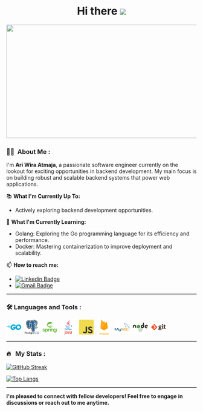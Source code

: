 

<h1 align="center">Hi there <img src="https://media.giphy.com/media/hvRJCLFzcasrR4ia7z/giphy.gif" width="40"></h1>

<p align="center"><img src="https://media.giphy.com/media/dWesBcTLavkZuG35MI/giphy.gif" width="600" height="300"  /></p>

### :woman_technologist: &nbsp;About Me :

I'm **Ari Wira Atmaja**, a passionate software engineer currently on the lookout for exciting opportunities in backend development. My main focus is on building robust and scalable backend systems that power web applications.

📚 **What I'm Currently Up To:**
- Actively exploring backend development opportunities.

🌱 **What I'm Currently Learning:**
- Golang: Exploring the Go programming language for its efficiency and performance.
- Docker: Mastering containerization to improve deployment and scalability.
  
📫 **How to reach me:** &nbsp;
- [![Linkedin Badge](https://img.shields.io/badge/Connect%20With%20Me%20-blue?style=for-the-badge&logo=Linkedin&logoColor=white)](https://www.linkedin.com/in/ari-wira-atmaja)
- [![Gmail Badge](https://img.shields.io/badge/Email%20Me%20on%20Gmail-red?style=for-the-badge&logo=gmail)](mailto:ariwiraatmaja@gmail.com)

---

### :hammer_and_wrench: Languages and Tools :

<div>
  <img src="https://github.com/devicons/devicon/blob/master/icons/go/go-original-wordmark.svg" title="Golang" alt="Golang" width="40" height="40"/>&nbsp;
  <img src="https://github.com/devicons/devicon/blob/master/icons/postgresql/postgresql-original-wordmark.svg" title="Postgre" alt="Postgre" width="40" height="40"/>&nbsp;
  <img src="https://github.com/devicons/devicon/blob/master/icons/spring/spring-original-wordmark.svg" title="Spring" alt="Spring" width="40" height="40"/>&nbsp;
  <img src="https://github.com/devicons/devicon/blob/master/icons/java/java-original-wordmark.svg" title="Java" alt="Java" width="40" height="40"/>&nbsp;
  <img src="https://github.com/devicons/devicon/blob/master/icons/javascript/javascript-original.svg" title="JavaScript" alt="JavaScript" width="40" height="40"/>&nbsp;
  <img src="https://github.com/devicons/devicon/blob/master/icons/firebase/firebase-plain-wordmark.svg" title="Firebase" alt="Firebase" width="40" height="40"/>&nbsp;
  <img src="https://github.com/devicons/devicon/blob/master/icons/mysql/mysql-original-wordmark.svg" title="MySQL"  alt="MySQL" width="40" height="40"/>&nbsp;
  <img src="https://github.com/devicons/devicon/blob/master/icons/nodejs/nodejs-original-wordmark.svg" title="NodeJS" alt="NodeJS" width="40" height="40"/>&nbsp;
  <img src="https://github.com/devicons/devicon/blob/master/icons/git/git-original-wordmark.svg" title="Git" alt="Git" width="40" height="40"/>
</div>

---

### 🔥 &nbsp; My Stats :
[![GitHub Streak](http://github-readme-streak-stats.herokuapp.com?user=ariwiraa&theme=dark)](https://git.io/streak-stats)

[![Top Langs](https://github-readme-stats.vercel.app/api/top-langs/?username=ariwiraa&layout=compact&theme=vision-friendly-dark)](https://github.com/anuraghazra/github-readme-stats)

---

**I'm pleased to connect with fellow developers! Feel free to engage in discussions or reach out to me anytime.**
<!--
**ariwiraa/ariwiraa** is a ✨ _special_ ✨ repository because its `README.md` (this file) appears on your GitHub profile.

Here are some ideas to get you started:

- 🔭 I’m currently working on ...
- 🌱 I’m currently learning ...
- 👯 I’m looking to collaborate on ...
- 🤔 I’m looking for help with ...
- 💬 Ask me about ...
- 📫 How to reach me: ...
- 😄 Pronouns: ...
- ⚡ Fun fact: ...
-->
